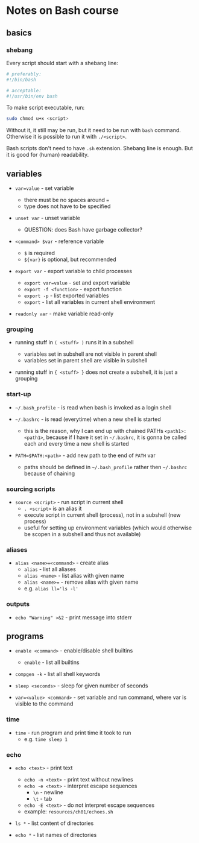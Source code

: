 # Notes on Bash course

## basics

### shebang

Every script should start with a shebang line:

```bash
# preferably:
#!/bin/bash

# acceptable:
#!/usr/bin/env bash
```

To make script executable, run:

```bash
sudo chmod u+x <script>
```

Without it, it still may be run, but it need to be run with `bash` command.
Otherwise it is possible to run it with `./<script>`.

Bash scripts don't need to have `.sh` extension. Shebang line is enough. But it is good for (human) readability.

## variables

- `var=value` - set variable
  - there must be no spaces around `=`
  - type does not have to be specified

- `unset var` - unset variable
  - QUESTION: does Bash have garbage collector?

- `<command> $var` - reference variable
  - `$` is required
  - `${var}` is optional, but recommended

- `export var` - export variable to child processes
  - `export var=value` - set and export variable
  - `export -f <function>` - export function
  - `export -p` - list exported variables
  - `export` - list all variables in current shell environment

- `readonly var` - make variable read-only

### grouping

- running stuff in `( <stuff> )` runs it in a subshell
  - variables set in subshell are not visible in parent shell
  - variables set in parent shell are visible in subshell

- running stuff in `{ <stuff> }` does not create a subshell, it is just a grouping

### start-up

- `~/.bash_profile` - is read when bash is invoked as a login shell
- `~/.bashrc` - is read (everytime) when a new shell is started
  - this is the reason, why I can end up with chained PATHs `<path1>:<path1>`, because
    if I have it set in `~/.bashrc`, it is gonna be called each and every time a new shell is started

- `PATH=$PATH:<path>` - add new path to the end of `PATH` var
  - paths should be defined in `~/.bash_profile` rather then `~/.bashrc` because of chaining

### sourcing scripts

- `source <script>` - run script in current shell
  - `. <script>` is an alias it
  - execute script in current shell (process), not in a subshell (new process)
  - useful for setting up environment variables (which would otherwise be scopen in
    a subshell and thus not available)

### aliases

- `alias <name>=<command>` - create alias
  - `alias` - list all aliases
  - `alias <name>` - list alias with given name
  - `alias <name>=` - remove alias with given name
  - e.g. `alias ll='ls -l'`

### outputs

- `echo "Warning" >&2` - print message into stderr

## programs

- `enable <command>` - enable/disable shell builtins
  - `enable` - list all builtins

- `compgen -k` - list all shell keywords

- `sleep <seconds>` - sleep for given number of seconds

- `var=<value> <command>` - set variable and run command, where var is visible to the command

### time

- `time` - run program and print time it took to run
  - e.g. `time sleep 1`

### echo

- `echo <text>` - print text
  - `echo -n <text>` - print text without newlines
  - `echo -e <text>` - interpret escape sequences
    - `\n` - newline
    - `\t` - tab
  - `echo -E <text>` - do not interpret escape sequences
  - example: `resources/ch01/echoes.sh`

- `ls *` - list content of directories
- `echo *` - list names of directories


